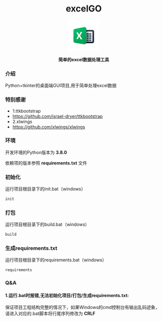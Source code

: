 <div align="center">
    <h1>excelGO
</h1>
    <img src="resources\icon\logo.png" width="100" align="center" />
    <br/> <br/>
    <strong>简单的excel数据处理工具</strong>
</div>

### 介绍

Python+tkinter的桌面端GUI项目,用于简单处理excel数据

### 特别感谢

- 1.ttkbootstrap
- https://github.com/israel-dryer/ttkbootstrap
- 2.xlwings
- https://github.com/xlwings/xlwings

### 环境

开发环境的Python版本为 **3.8.0**

依赖项的版本参照 **requirements.txt** 文件

### 初始化

运行项目根目录下的init.bat（windows）
``` bash
init 
```

### 打包

运行项目根目录下的build.bat（windows）
``` bash
build
```

### 生成requirements.txt

运行项目根目录下的requirements.bat（windows）
``` bash
requirements
```

### Q&A

#### 1.运行.bat时报错,无法初始化项目/打包/生成requirements.txt:
  
保证项目工程结构完整的情况下，如果Windows的cmd控制台有输出乱码迹象，请进入对应的.bat脚本将行尾序列修改为 **CRLF**

